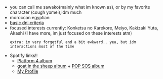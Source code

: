 - you can call me sawako(mainly what im known as), or by my favorite character (cough yomei),idm much
- moroccan egyptian
- [basic dni criteria](https://basic-dni.crd.co/)
- focused interests currently: Konketsu no Karekore, Meiyo, Kakizaki Yuta, Akashi (I have more, im just focused on these interests atm)
  ~~~
  extra: im very forgetful and a bit awkward.. yea, but idm interactions most of the time
  ~~~
- Spotify links!! 
  - [Platform 4 album](https://open.spotify.com/album/3JyxUkZuUZWh9EVOXxY9g2?si=veIxuRuiSRSds8XyHMbSUg)
  - [goat in the sheep album](https://open.spotify.com/album/1cAsOL7IYDQ1oN5lcHfODl?si=SWxga4usStGjxj1BgKU4yQ) + [POP SOS album](https://open.spotify.com/album/1ACDDPrYJOLfcNupnBz1CT?si=4ZmxfqVBQeOz8h3TBapLgw)
  - [My Profile](https://open.spotify.com/user/315euavfnk44afknjsrbqxvzqptm?si=5989034d91444023)

